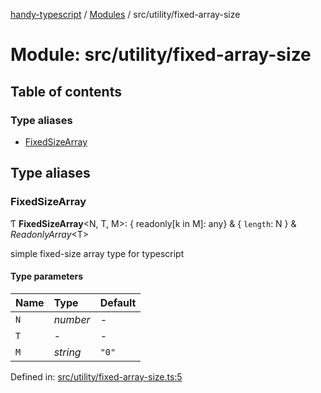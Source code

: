 [handy-typescript](../README.md) / [Modules](../modules.md) / src/utility/fixed-array-size

# Module: src/utility/fixed-array-size

## Table of contents

### Type aliases

- [FixedSizeArray](src_utility_fixed_array_size.md#fixedsizearray)

## Type aliases

### FixedSizeArray

Ƭ **FixedSizeArray**<N, T, M\>: { readonly[k in M]: any} & { `length`: N  } & *ReadonlyArray*<T\>

simple fixed-size array type for typescript

#### Type parameters

| Name | Type | Default |
| :------ | :------ | :------ |
| `N` | *number* | - |
| `T` | - | - |
| `M` | *string* | ``"0"`` |

Defined in: [src/utility/fixed-array-size.ts:5](https://github.com/robbiemu/handy-typescript/blob/8d5cf58/src/utility/fixed-array-size.ts#L5)

